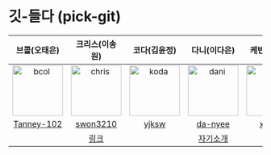 # 깃-들다 (pick-git)

|브콜(오태은)|크리스(이송원)|코다(김윤정)|다니(이다은)|케빈(박진홍)|마크(김병화)|손너잘(손민성)|
|:-------:|:-------:|:-------:|:-------:|:-------:|:-------:|:-------:|
|<img src="https://avatars.githubusercontent.com/u/57767891?v=4" alt="bcol" width="100" height="100">|<img src="https://avatars.githubusercontent.com/u/32982670?v=4" alt="chris" width="100" height="100">|<img src="https://avatars.githubusercontent.com/u/63405904?v=4" alt="koda" width="100" height="100">|<img src="https://avatars0.githubusercontent.com/u/50176238?s=400&u=212ca9ffd06b88465746a94eaa6f88b10485497d&v=4" alt="dani" width="100" height="100">|<img src="https://avatars.githubusercontent.com/u/56240505?v=4" alt="kevin" width="100" height="100">|<img src="https://avatars.githubusercontent.com/u/56860124?v=4" alt="binghe" width="100" height="100">|<img src="https://avatars.githubusercontent.com/u/33603557?v=4" alt="neojal" width="100" height="100">|
|[Tanney-102](https://github.com/Tanney-102)|[swon3210](https://github.com/swon3210)|[yjksw](https://github.com/yjksw)|[da-nyee](https://github.com/da-nyee)|[xlffm3](https://github.com/xlffm3)|[binghe819](https://github.com/binghe819)|[bperhaps](https://github.com/bperhaps)|
||[링크](chris.md)||[자기소개](./da-nyee.md)||||